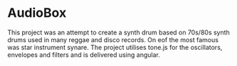 # AudioBox

This project was an attempt to create a synth drum based on 70s/80s synth drums used in many reggae and disco records. On eof the most famous was star instrument synare. The project utilises tone.js for the oscillators, envelopes and filters and is delivered using angular.
